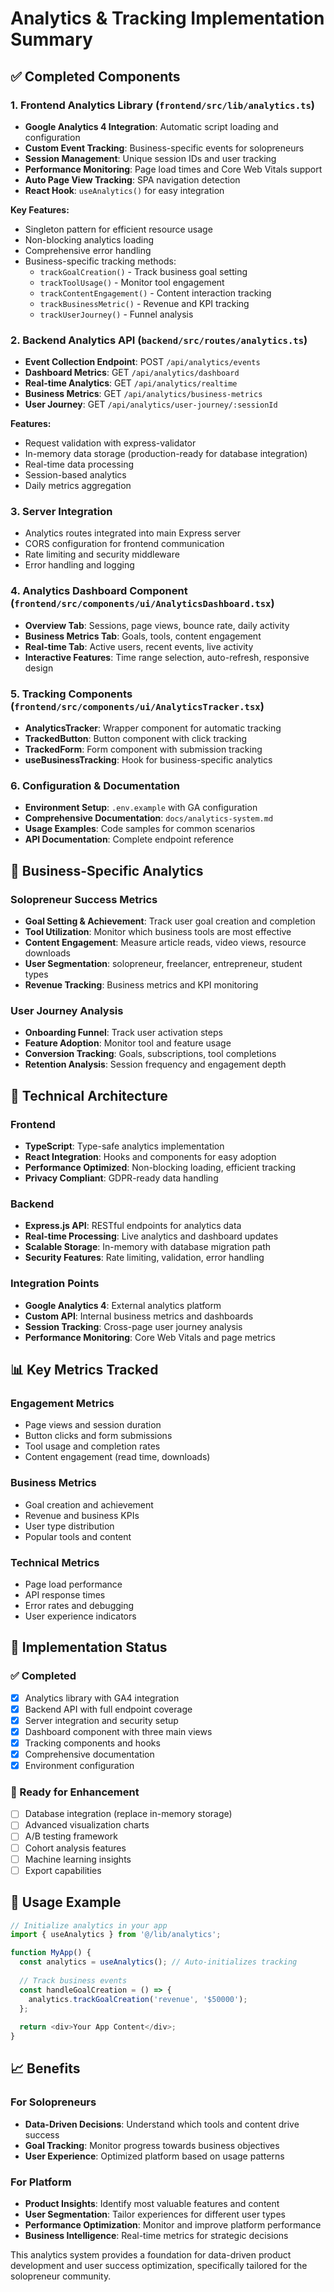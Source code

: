 # Analytics & Tracking Implementation Summary

## ✅ Completed Components

### 1. Frontend Analytics Library (`frontend/src/lib/analytics.ts`)
- **Google Analytics 4 Integration**: Automatic script loading and configuration
- **Custom Event Tracking**: Business-specific events for solopreneurs
- **Session Management**: Unique session IDs and user tracking
- **Performance Monitoring**: Page load times and Core Web Vitals support
- **Auto Page View Tracking**: SPA navigation detection
- **React Hook**: `useAnalytics()` for easy integration

**Key Features:**
- Singleton pattern for efficient resource usage
- Non-blocking analytics loading
- Comprehensive error handling
- Business-specific tracking methods:
  - `trackGoalCreation()` - Track business goal setting
  - `trackToolUsage()` - Monitor tool engagement
  - `trackContentEngagement()` - Content interaction tracking
  - `trackBusinessMetric()` - Revenue and KPI tracking
  - `trackUserJourney()` - Funnel analysis

### 2. Backend Analytics API (`backend/src/routes/analytics.ts`)
- **Event Collection Endpoint**: POST `/api/analytics/events`
- **Dashboard Metrics**: GET `/api/analytics/dashboard`
- **Real-time Analytics**: GET `/api/analytics/realtime`
- **Business Metrics**: GET `/api/analytics/business-metrics`
- **User Journey**: GET `/api/analytics/user-journey/:sessionId`

**Features:**
- Request validation with express-validator
- In-memory data storage (production-ready for database integration)
- Real-time data processing
- Session-based analytics
- Daily metrics aggregation

### 3. Server Integration
- Analytics routes integrated into main Express server
- CORS configuration for frontend communication
- Rate limiting and security middleware
- Error handling and logging

### 4. Analytics Dashboard Component (`frontend/src/components/ui/AnalyticsDashboard.tsx`)
- **Overview Tab**: Sessions, page views, bounce rate, daily activity
- **Business Metrics Tab**: Goals, tools, content engagement
- **Real-time Tab**: Active users, recent events, live activity
- **Interactive Features**: Time range selection, auto-refresh, responsive design

### 5. Tracking Components (`frontend/src/components/ui/AnalyticsTracker.tsx`)
- **AnalyticsTracker**: Wrapper component for automatic tracking
- **TrackedButton**: Button component with click tracking
- **TrackedForm**: Form component with submission tracking
- **useBusinessTracking**: Hook for business-specific analytics

### 6. Configuration & Documentation
- **Environment Setup**: `.env.example` with GA configuration
- **Comprehensive Documentation**: `docs/analytics-system.md`
- **Usage Examples**: Code samples for common scenarios
- **API Documentation**: Complete endpoint reference

## 🎯 Business-Specific Analytics

### Solopreneur Success Metrics
- **Goal Setting & Achievement**: Track user goal creation and completion
- **Tool Utilization**: Monitor which business tools are most effective
- **Content Engagement**: Measure article reads, video views, resource downloads
- **User Segmentation**: solopreneur, freelancer, entrepreneur, student types
- **Revenue Tracking**: Business metrics and KPI monitoring

### User Journey Analysis
- **Onboarding Funnel**: Track user activation steps
- **Feature Adoption**: Monitor tool and feature usage
- **Conversion Tracking**: Goals, subscriptions, tool completions
- **Retention Analysis**: Session frequency and engagement depth

## 🚀 Technical Architecture

### Frontend
- **TypeScript**: Type-safe analytics implementation
- **React Integration**: Hooks and components for easy adoption
- **Performance Optimized**: Non-blocking loading, efficient tracking
- **Privacy Compliant**: GDPR-ready data handling

### Backend
- **Express.js API**: RESTful endpoints for analytics data
- **Real-time Processing**: Live analytics and dashboard updates
- **Scalable Storage**: In-memory with database migration path
- **Security Features**: Rate limiting, validation, error handling

### Integration Points
- **Google Analytics 4**: External analytics platform
- **Custom API**: Internal business metrics and dashboards
- **Session Tracking**: Cross-page user journey analysis
- **Performance Monitoring**: Core Web Vitals and page metrics

## 📊 Key Metrics Tracked

### Engagement Metrics
- Page views and session duration
- Button clicks and form submissions
- Tool usage and completion rates
- Content engagement (read time, downloads)

### Business Metrics
- Goal creation and achievement
- Revenue and business KPIs
- User type distribution
- Popular tools and content

### Technical Metrics
- Page load performance
- API response times
- Error rates and debugging
- User experience indicators

## 🔧 Implementation Status

### ✅ Completed
- [x] Analytics library with GA4 integration
- [x] Backend API with full endpoint coverage
- [x] Server integration and security setup
- [x] Dashboard component with three main views
- [x] Tracking components and hooks
- [x] Comprehensive documentation
- [x] Environment configuration

### 🔄 Ready for Enhancement
- [ ] Database integration (replace in-memory storage)
- [ ] Advanced visualization charts
- [ ] A/B testing framework
- [ ] Cohort analysis features
- [ ] Machine learning insights
- [ ] Export capabilities

## 🎉 Usage Example

```typescript
// Initialize analytics in your app
import { useAnalytics } from '@/lib/analytics';

function MyApp() {
  const analytics = useAnalytics(); // Auto-initializes tracking
  
  // Track business events
  const handleGoalCreation = () => {
    analytics.trackGoalCreation('revenue', '$50000');
  };
  
  return <div>Your App Content</div>;
}
```

## 📈 Benefits

### For Solopreneurs
- **Data-Driven Decisions**: Understand which tools and content drive success
- **Goal Tracking**: Monitor progress towards business objectives
- **User Experience**: Optimized platform based on usage patterns

### For Platform
- **Product Insights**: Identify most valuable features and content
- **User Segmentation**: Tailor experiences for different user types
- **Performance Optimization**: Monitor and improve platform performance
- **Business Intelligence**: Real-time metrics for strategic decisions

This analytics system provides a foundation for data-driven product development and user success optimization, specifically tailored for the solopreneur community.